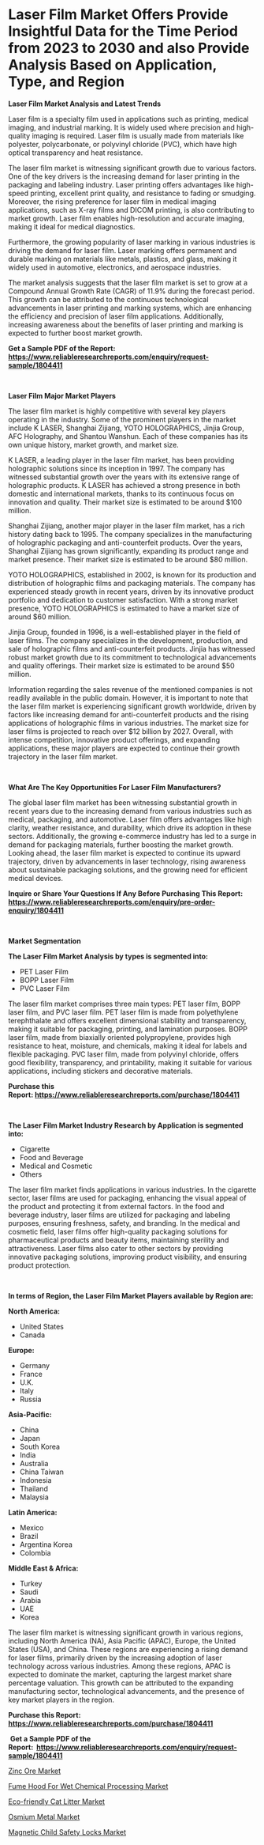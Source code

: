 <p><h1>Laser Film Market Offers Provide Insightful Data for the Time Period from 2023 to 2030 and also Provide Analysis Based on Application, Type, and Region</h1></p><p><strong>Laser Film Market Analysis and Latest Trends</strong></p>
<p><p>Laser film is a specialty film used in applications such as printing, medical imaging, and industrial marking. It is widely used where precision and high-quality imaging is required. Laser film is usually made from materials like polyester, polycarbonate, or polyvinyl chloride (PVC), which have high optical transparency and heat resistance.</p><p>The laser film market is witnessing significant growth due to various factors. One of the key drivers is the increasing demand for laser printing in the packaging and labeling industry. Laser printing offers advantages like high-speed printing, excellent print quality, and resistance to fading or smudging. Moreover, the rising preference for laser film in medical imaging applications, such as X-ray films and DICOM printing, is also contributing to market growth. Laser film enables high-resolution and accurate imaging, making it ideal for medical diagnostics.</p><p>Furthermore, the growing popularity of laser marking in various industries is driving the demand for laser film. Laser marking offers permanent and durable marking on materials like metals, plastics, and glass, making it widely used in automotive, electronics, and aerospace industries.</p><p>The market analysis suggests that the laser film market is set to grow at a Compound Annual Growth Rate (CAGR) of 11.9% during the forecast period. This growth can be attributed to the continuous technological advancements in laser printing and marking systems, which are enhancing the efficiency and precision of laser film applications. Additionally, increasing awareness about the benefits of laser printing and marking is expected to further boost market growth.</p></p>
<p><strong>Get a Sample PDF of the Report:&nbsp; <a href="https://www.reliableresearchreports.com/enquiry/request-sample/1804411">https://www.reliableresearchreports.com/enquiry/request-sample/1804411</a></strong></p>
<p>&nbsp;</p>
<p><strong>Laser Film Major Market Players</strong></p>
<p><p>The laser film market is highly competitive with several key players operating in the industry. Some of the prominent players in the market include K LASER, Shanghai Zijiang, YOTO HOLOGRAPHICS, Jinjia Group, AFC Holography, and Shantou Wanshun. Each of these companies has its own unique history, market growth, and market size.</p><p>K LASER, a leading player in the laser film market, has been providing holographic solutions since its inception in 1997. The company has witnessed substantial growth over the years with its extensive range of holographic products. K LASER has achieved a strong presence in both domestic and international markets, thanks to its continuous focus on innovation and quality. Their market size is estimated to be around $100 million.</p><p>Shanghai Zijiang, another major player in the laser film market, has a rich history dating back to 1995. The company specializes in the manufacturing of holographic packaging and anti-counterfeit products. Over the years, Shanghai Zijiang has grown significantly, expanding its product range and market presence. Their market size is estimated to be around $80 million.</p><p>YOTO HOLOGRAPHICS, established in 2002, is known for its production and distribution of holographic films and packaging materials. The company has experienced steady growth in recent years, driven by its innovative product portfolio and dedication to customer satisfaction. With a strong market presence, YOTO HOLOGRAPHICS is estimated to have a market size of around $60 million.</p><p>Jinjia Group, founded in 1996, is a well-established player in the field of laser films. The company specializes in the development, production, and sale of holographic films and anti-counterfeit products. Jinjia has witnessed robust market growth due to its commitment to technological advancements and quality offerings. Their market size is estimated to be around $50 million.</p><p>Information regarding the sales revenue of the mentioned companies is not readily available in the public domain. However, it is important to note that the laser film market is experiencing significant growth worldwide, driven by factors like increasing demand for anti-counterfeit products and the rising applications of holographic films in various industries. The market size for laser films is projected to reach over $12 billion by 2027. Overall, with intense competition, innovative product offerings, and expanding applications, these major players are expected to continue their growth trajectory in the laser film market.</p></p>
<p>&nbsp;</p>
<p><strong>What Are The Key Opportunities For Laser Film Manufacturers?</strong></p>
<p><p>The global laser film market has been witnessing substantial growth in recent years due to the increasing demand from various industries such as medical, packaging, and automotive. Laser film offers advantages like high clarity, weather resistance, and durability, which drive its adoption in these sectors. Additionally, the growing e-commerce industry has led to a surge in demand for packaging materials, further boosting the market growth. Looking ahead, the laser film market is expected to continue its upward trajectory, driven by advancements in laser technology, rising awareness about sustainable packaging solutions, and the growing need for efficient medical devices.</p></p>
<p><strong>Inquire or Share Your Questions If Any Before Purchasing This Report: <a href="https://www.reliableresearchreports.com/enquiry/pre-order-enquiry/1804411">https://www.reliableresearchreports.com/enquiry/pre-order-enquiry/1804411</a></strong></p>
<p>&nbsp;</p>
<p><strong>Market Segmentation</strong></p>
<p><strong>The Laser Film Market Analysis by types is segmented into:</strong></p>
<p><ul><li>PET Laser Film</li><li>BOPP Laser Film</li><li>PVC Laser Film</li></ul></p>
<p><p>The laser film market comprises three main types: PET laser film, BOPP laser film, and PVC laser film. PET laser film is made from polyethylene terephthalate and offers excellent dimensional stability and transparency, making it suitable for packaging, printing, and lamination purposes. BOPP laser film, made from biaxially oriented polypropylene, provides high resistance to heat, moisture, and chemicals, making it ideal for labels and flexible packaging. PVC laser film, made from polyvinyl chloride, offers good flexibility, transparency, and printability, making it suitable for various applications, including stickers and decorative materials.</p></p>
<p><strong>Purchase this Report:&nbsp;<a href="https://www.reliableresearchreports.com/purchase/1804411">https://www.reliableresearchreports.com/purchase/1804411</a></strong></p>
<p>&nbsp;</p>
<p><strong>The Laser Film Market Industry Research by Application is segmented into:</strong></p>
<p><ul><li>Cigarette</li><li>Food and Beverage</li><li>Medical and Cosmetic</li><li>Others</li></ul></p>
<p><p>The laser film market finds applications in various industries. In the cigarette sector, laser films are used for packaging, enhancing the visual appeal of the product and protecting it from external factors. In the food and beverage industry, laser films are utilized for packaging and labeling purposes, ensuring freshness, safety, and branding. In the medical and cosmetic field, laser films offer high-quality packaging solutions for pharmaceutical products and beauty items, maintaining sterility and attractiveness. Laser films also cater to other sectors by providing innovative packaging solutions, improving product visibility, and ensuring product protection.</p></p>
<p>&nbsp;</p>
<p><strong>In terms of Region, the Laser Film Market Players available by Region are:</strong></p>
<p>
    <p> <strong> North America: </strong>
        <ul>
            <li>United States</li>
            <li>Canada</li>
        </ul>
        </p> 
    <p> <strong> Europe: </strong>
        <ul>
            <li>Germany</li>
            <li>France</li>
            <li>U.K.</li>
            <li>Italy</li>
            <li>Russia</li>
        </ul>
        </p> 
    <p> <strong> Asia-Pacific: </strong>
        <ul>
            <li>China</li>
            <li>Japan</li>
            <li>South Korea</li>
            <li>India</li>
            <li>Australia</li>
            <li>China Taiwan</li>
            <li>Indonesia</li>
            <li>Thailand</li>
            <li>Malaysia</li>
        </ul>
        </p> 
    <p> <strong> Latin America: </strong>
        <ul>
            <li>Mexico</li>
            <li>Brazil</li>
            <li>Argentina Korea</li>
            <li>Colombia</li>
        </ul>
        </p> 
    <p> <strong> Middle East & Africa: </strong>
        <ul>
            <li>Turkey</li>
            <li>Saudi</li>
            <li>Arabia</li>
            <li>UAE</li>
            <li>Korea</li>
        </ul>
    </p>
    </p>
<p><p>The laser film market is witnessing significant growth in various regions, including North America (NA), Asia Pacific (APAC), Europe, the United States (USA), and China. These regions are experiencing a rising demand for laser films, primarily driven by the increasing adoption of laser technology across various industries. Among these regions, APAC is expected to dominate the market, capturing the largest market share percentage valuation. This growth can be attributed to the expanding manufacturing sector, technological advancements, and the presence of key market players in the region.</p></p>
<p><strong>Purchase this Report: <a href="https://www.reliableresearchreports.com/purchase/1804411">https://www.reliableresearchreports.com/purchase/1804411</a></strong></p>
<p>&nbsp;<strong>Get a Sample PDF of the Report:&nbsp;&nbsp;<a href="https://www.reliableresearchreports.com/enquiry/request-sample/1804411">https://www.reliableresearchreports.com/enquiry/request-sample/1804411</a></strong></p>
<p><strong></strong></p>
<p><p><a href="https://github.com/Chiragrp23/Market-Research-Report-List-1/blob/main/zinc-ore-market.md">Zinc Ore Market</a></p><p><a href="https://medium.com/@sheetal.reportprime/fume-hood-for-wet-chemical-processing-market-furnishes-information-on-market-share-market-trends-b243310f260e">Fume Hood For Wet Chemical Processing Market</a></p><p><a href="https://medium.com/@lavernacole2023/eco-friendly-cat-litter-market-outlook-industry-overview-and-forecast-2023-to-2030-0cd0d4e0b321">Eco-friendly Cat Litter Market</a></p><p><a href="https://github.com/Chiragrp22/Market-Research-Report-List-1/blob/main/osmium-metal-market.md">Osmium Metal Market</a></p><p><a href="https://medium.com/@amayabeahan/magnetic-child-safety-locks-market-insights-into-market-cagr-market-trends-and-growth-strategies-67957e5a1963">Magnetic Child Safety Locks Market</a></p></p>